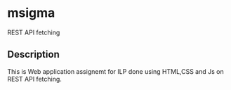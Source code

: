 # msigma
REST API fetching

## Description

This is Web application assignemt for ILP done using HTML,CSS and Js on REST API fetching.

